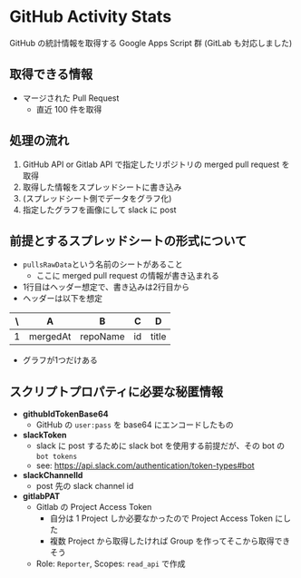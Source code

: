 # GitHub Activity Stats
GitHub の統計情報を取得する Google Apps Script 群
(GitLab も対応しました)

## 取得できる情報
- マージされた Pull Request
  - 直近 100 件を取得

## 処理の流れ
1. GitHub API or Gitlab API で指定したリポジトリの merged pull request を取得
2. 取得した情報をスプレッドシートに書き込み
3. (スプレッドシート側でデータをグラフ化)
4. 指定したグラフを画像にして slack に post

## 前提とするスプレッドシートの形式について
- `pullsRawData`という名前のシートがあること
  - ここに merged pull request の情報が書き込まれる
- 1行目はヘッダー想定で、書き込みは2行目から
- ヘッダーは以下を想定

| \ | A | B | C | D |
| -- | -- | -- | -- | -- |
| 1 | mergedAt | repoName | id | title |

- グラフが1つだけある

## スクリプトプロパティに必要な秘匿情報
- **githubIdTokenBase64**
  - GitHub の `user:pass` を base64 にエンコードしたもの
- **slackToken**
  - slack に post するために slack bot を使用する前提だが、その bot の `bot tokens`
  - see: https://api.slack.com/authentication/token-types#bot
- **slackChannelId**
  - post 先の slack channel id
- **gitlabPAT**
  - Gitlab の Project Access Token
    - 自分は 1 Project しか必要なかったので Project Access Token にした
    - 複数 Project から取得したければ Group を作ってそこから取得できそう
  - Role: `Reporter`, Scopes: `read_api` で作成
